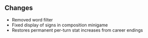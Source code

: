 ## Changes

- Removed word filter
- Fixed display of signs in composition minigame
- Restores permanent per-turn stat increases from career endings